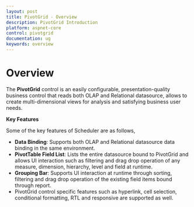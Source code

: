 ```yaml
---
layout: post
title: PivotGrid - Overview
description: PivotGrid Introduction
platform: aspnet-core
control: pivotgrid
documentation: ug
keywords: overview
---
```


# Overview

The **PivotGrid** control is an easily configurable, presentation-quality business control that reads both OLAP and Relational datasource, allows to create multi-dimensional views for analysis and satisfying business user needs.

**Key Features**

Some of the key features of Scheduler are as follows, 

* **Data Binding**: Supports both OLAP and Relational datasource data binding in the same environment. 
* **PivotTable Field List**: Lists the entire datasource bound to PivotGrid and allows UI interaction such as filtering and drag drop operation of any measure, dimension, hierarchy, level and field at runtime.  
* **Grouping Bar**: Supports UI interaction at runtime through sorting, filtering and drag drop operation of the existing field items bound through report. 
* PivotGrid control specific features such as hyperlink, cell selection, conditional formatting, RTL and responsive are supported as well.
